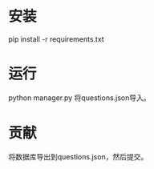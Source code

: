 # 安装
pip install -r requirements.txt

# 运行
python manager.py
将questions.json导入。

# 贡献
将数据库导出到questions.json，然后提交。
